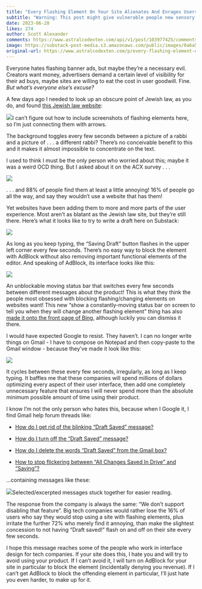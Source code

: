 ```yaml
---
title: "Every Flashing Element On Your Site Alienates And Enrages Users"
subtitle: "Warning: This post might give vulnerable people new sensory sensitivities"
date: 2023-06-28
likes: 274
author: Scott Alexander
comments: https://www.astralcodexten.com/api/v1/post/103977425/comments?&all_comments=true
image: https://substack-post-media.s3.amazonaws.com/public/images/0a6a52eb-ff16-4bcb-98a3-8d855b1dad39_612x612.jpeg
original-url: https://www.astralcodexten.com/p/every-flashing-element-on-your-site
---
```

Everyone hates flashing banner ads, but maybe they’re a necessary evil. Creators want money, advertisers demand a certain level of visibility for their ad buys, maybe sites are willing to eat the cost in user goodwill. Fine. _But what’s everyone else’s excuse?_

A few days ago I needed to look up an obscure point of Jewish law, as you do, and found [this Jewish law website](https://halachayomit.co.il/en/default.aspx?HalachaID=2338):

[![](https://substackcdn.com/image/fetch/w_1456,c_limit,f_auto,q_auto:good,fl_progressive:steep/https%3A%2F%2Fsubstack-post-media.s3.amazonaws.com%2Fpublic%2Fimages%2F6bcb3797-0865-42c3-938b-694344b14fda_1490x366.png)](https://substackcdn.com/image/fetch/f_auto,q_auto:good,fl_progressive:steep/https%3A%2F%2Fsubstack-post-media.s3.amazonaws.com%2Fpublic%2Fimages%2F6bcb3797-0865-42c3-938b-694344b14fda_1490x366.png)I can’t figure out how to include screenshots of flashing elements here, so I’m just connecting them with arrows.

The background toggles every few seconds between a picture of a rabbi and a picture of . . . a different rabbi? There’s no conceivable benefit to this and it makes it almost impossible to concentrate on the text.

I used to think I must be the only person who worried about this; maybe it was a weird OCD thing. But I asked about it on the ACX survey . . .

[![](https://substackcdn.com/image/fetch/w_1456,c_limit,f_auto,q_auto:good,fl_progressive:steep/https%3A%2F%2Fsubstack-post-media.s3.amazonaws.com%2Fpublic%2Fimages%2Fa1ebd255-c331-417a-b10d-a4516f95b309_627x333.png)](https://substackcdn.com/image/fetch/f_auto,q_auto:good,fl_progressive:steep/https%3A%2F%2Fsubstack-post-media.s3.amazonaws.com%2Fpublic%2Fimages%2Fa1ebd255-c331-417a-b10d-a4516f95b309_627x333.png)

. . . and 88% of people find them at least a little annoying! 16% of people go all the way, and say they wouldn’t use a website that has them!

Yet websites have been adding them to more and more parts of the user experience. Most aren’t as blatant as the Jewish law site, but they’re still there. Here’s what it looks like to try to write a draft here on Substack: 

[![](https://substackcdn.com/image/fetch/w_1456,c_limit,f_auto,q_auto:good,fl_progressive:steep/https%3A%2F%2Fsubstack-post-media.s3.amazonaws.com%2Fpublic%2Fimages%2F76c57f9b-9f09-47ea-ad32-e54ffea3fd7f_1682x571.png)](https://substackcdn.com/image/fetch/f_auto,q_auto:good,fl_progressive:steep/https%3A%2F%2Fsubstack-post-media.s3.amazonaws.com%2Fpublic%2Fimages%2F76c57f9b-9f09-47ea-ad32-e54ffea3fd7f_1682x571.png)

As long as you keep typing, the “Saving Draft” button flashes in the upper left corner every few seconds. There’s no easy way to block the element with AdBlock without also removing important functional elements of the editor. And speaking of AdBlock, its interface looks like this:

[![](https://substackcdn.com/image/fetch/w_1456,c_limit,f_auto,q_auto:good,fl_progressive:steep/https%3A%2F%2Fsubstack-post-media.s3.amazonaws.com%2Fpublic%2Fimages%2Fe6e1335d-e0b1-46dd-8395-65605358596a_1551x494.png)](https://substackcdn.com/image/fetch/f_auto,q_auto:good,fl_progressive:steep/https%3A%2F%2Fsubstack-post-media.s3.amazonaws.com%2Fpublic%2Fimages%2Fe6e1335d-e0b1-46dd-8395-65605358596a_1551x494.png)

An unblockable moving status bar that switches every few seconds between different messages about the product! This is what they think the people most obsessed with blocking flashing/changing elements on websites want! This new “show a constantly-moving status bar on screen to tell you when they will change another flashing element” thing has also [made it onto the front page of Bing](https://www.bing.com/), although luckily you can dismiss it there.

I would have expected Google to resist. They haven’t. I can no longer write things on Gmail - I have to compose on Notepad and then copy-paste to the Gmail window - because they’ve made it look like this:

[![](https://substackcdn.com/image/fetch/w_1456,c_limit,f_auto,q_auto:good,fl_progressive:steep/https%3A%2F%2Fsubstack-post-media.s3.amazonaws.com%2Fpublic%2Fimages%2Fd94695d7-f8b4-4f34-90f3-7fd686899f21_1110x494.png)](https://substackcdn.com/image/fetch/f_auto,q_auto:good,fl_progressive:steep/https%3A%2F%2Fsubstack-post-media.s3.amazonaws.com%2Fpublic%2Fimages%2Fd94695d7-f8b4-4f34-90f3-7fd686899f21_1110x494.png)

It cycles between these every few seconds, irregularly, as long as I keep typing. It baffles me that these companies will spend millions of dollars optimizing every aspect of their user interface, then add one completely unnecessary feature that ensures I will never spend more than the absolute minimum possible amount of time using their product.

I know I’m not the only person who hates this, because when I Google it, I find Gmail help forum threads like:

  * [How do I get rid of the blinking “Draft Saved” message?](https://support.google.com/mail/thread/2808025/how-do-i-get-rid-of-the-blinking-draft-saved-message?hl=en)

  * [How do I turn off the “Draft Saved” message?](https://support.google.com/mail/thread/174350069/how-do-i-turn-off-the-draft-saved-message?hl=en)

  * [How do I delete the words “Draft Saved” from the Gmail box?](https://support.google.com/mail/thread/5525878/how-do-i-delete-the-words-drafts-saved-from-the-gmail-box?hl=en)

  * [How to stop flickering between “All Changes Saved In Drive” and “Saving”?](https://support.google.com/docs/thread/2171570/how-to-stop-flickering-between-all-changes-saved-in-drive-and-saving?hl=en)




…containing messages like these:

[![](https://substackcdn.com/image/fetch/w_1456,c_limit,f_auto,q_auto:good,fl_progressive:steep/https%3A%2F%2Fsubstack-post-media.s3.amazonaws.com%2Fpublic%2Fimages%2F68e4f43c-9d05-4368-8511-3f1cd6acafb5_851x1423.png)](https://substackcdn.com/image/fetch/f_auto,q_auto:good,fl_progressive:steep/https%3A%2F%2Fsubstack-post-media.s3.amazonaws.com%2Fpublic%2Fimages%2F68e4f43c-9d05-4368-8511-3f1cd6acafb5_851x1423.png)Selected/excerpted messages stuck together for easier reading.

The response from the company is always the same: “We don’t support disabling that feature”. Big tech companies would rather lose the 16% of users who say they would stop using a site with flashing elements, plus irritate the further 72% who merely find it annoying, than make the slightest concession to not having “Draft saved!” flash on and off on their site every few seconds.

I hope this message reaches some of the people who work in interface design for tech companies. If your site does this, I hate you and will try to avoid using your product. If I can’t avoid it, I will turn on AdBlock for your site in particular to block the element (incidentally denying you revenue). If I can’t get AdBlock to block the offending element in particular, I’ll just hate you even harder, to make up for it.
